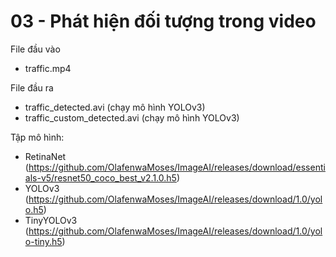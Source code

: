 # 03 - Phát hiện đối tượng trong video

File đầu vào 
- traffic.mp4

File đầu ra
- traffic_detected.avi (chạy mô hình YOLOv3)
- traffic_custom_detected.avi (chạy mô hình YOLOv3)

Tập mô hình:
- RetinaNet (https://github.com/OlafenwaMoses/ImageAI/releases/download/essentials-v5/resnet50_coco_best_v2.1.0.h5)
- YOLOv3 (https://github.com/OlafenwaMoses/ImageAI/releases/download/1.0/yolo.h5)
- TinyYOLOv3 (https://github.com/OlafenwaMoses/ImageAI/releases/download/1.0/yolo-tiny.h5)